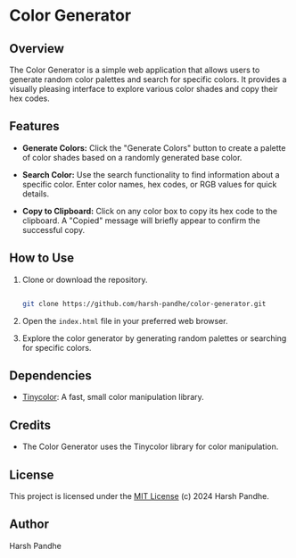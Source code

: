 

# Color Generator

## Overview

The Color Generator is a simple web application that allows users to generate random color palettes and search for specific colors. It provides a visually pleasing interface to explore various color shades and copy their hex codes.

## Features

- **Generate Colors:** Click the "Generate Colors" button to create a palette of color shades based on a randomly generated base color.

- **Search Color:** Use the search functionality to find information about a specific color. Enter color names, hex codes, or RGB values for quick details.

- **Copy to Clipboard:** Click on any color box to copy its hex code to the clipboard. A "Copied" message will briefly appear to confirm the successful copy.

## How to Use

1. Clone or download the repository.

   ```bash
   
   git clone https://github.com/harsh-pandhe/color-generator.git

   ```

2. Open the `index.html` file in your preferred web browser.

3. Explore the color generator by generating random palettes or searching for specific colors.

## Dependencies

- [Tinycolor](https://github.com/bgrins/TinyColor): A fast, small color manipulation library.

## Credits

- The Color Generator uses the Tinycolor library for color manipulation.

## License

This project is licensed under the [MIT License](LICENSE.md) (c) 2024 Harsh Pandhe.

## Author

Harsh Pandhe
